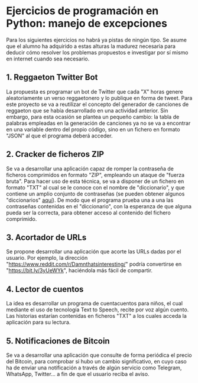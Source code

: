 # Ejercicios de programación en Python: manejo de excepciones

Para los siguientes ejercicios no habrá ya pistas de ningún tipo. Se asume que el alumno ha adquirido a estas alturas la madurez necesaria para deducir cómo resolver los problemas propuestos e investigar por sí mismo en internet cuando sea necesario.

## 1. Reggaeton Twitter Bot

La propuesta es programar un bot de Twitter que cada "X" horas genere aleatoriamente un verso reggaetonero y lo publique en forma de tweet. Para este proyecto se va a reutilizar el concepto del generador de canciones de reggaeton que se había desarrollado en una actividad anterior. Sin embargo, para esta ocasión se plantea un pequeño cambio: la tabla de palabras empleadas en la generación de canciones ya no se va a encontrar en una variable dentro del propio código, sino en un fichero en formato "JSON" al que el programa deberá acceder.

## 2. Cracker de ficheros ZIP

Se va a desarrollar una aplicación capaz de romper la contraseña de ficheros comprimidos en formato "ZIP", empleando un ataque de "fuerza bruta". Para hacer uso de esta técnica, se va a disponer de un fichero en formato "TXT" al cual se le conoce con el nombre de "diccionario", y que contiene un amplio conjunto de contraseñas (se pueden obtener algunos "diccionarios" [aquí](https://github.com/berzerk0/Probable-Wordlists)). De modo que el programa prueba una a una las contraseñas contenidas en el "diccionario", con la esperanza de que alguna pueda ser la correcta, para obtener acceso al contenido del fichero comprimido.

## 3. Acortador de URLs

Se propone desarrollar una aplicación que acorte las URLs dadas por el usuario. Por ejemplo, la dirección "https://www.reddit.com/r/Damnthatsinteresting/" podría convertirse en "https://bit.ly/3yUeWYk", haciéndola más fácil de compartir.

## 4. Lector de cuentos

La idea es desarrollar un programa de cuentacuentos para niños, el cual mediante el uso de tecnología Text to Speech, recite por voz algún cuento. Las historias estarían contenidas en ficheros "TXT" a los cuales acceda la aplicación para su lectura.

## 5. Notificaciones de Bitcoin

Se va a desarrollar una aplicación que consulte de forma periódica el precio del Bitcoin, para comprobar si hubo un cambio significativo, en cuyo caso ha de enviar una notificación a través de algún servicio como Telegram, WhatsApp, Twitter... a fin de que el usuario reciba el aviso.
